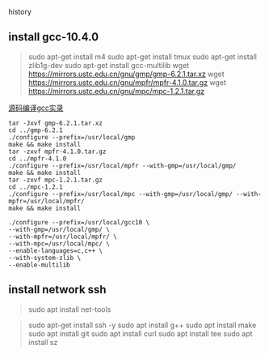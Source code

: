 history

## install gcc-10.4.0
> sudo apt-get install m4
> sudo apt-get install tmux
> sudo apt-get install zlib1g-dev
> sudo apt-get install gcc-multilib
> wget https://mirrors.ustc.edu.cn/gnu/gmp/gmp-6.2.1.tar.xz
> wget https://mirrors.ustc.edu.cn/gnu/mpfr/mpfr-4.1.0.tar.gz
> wget https://mirrors.ustc.edu.cn/gnu/mpc/mpc-1.2.1.tar.gz

[源码编译gcc实录](https://blog.csdn.net/nahancy/article/details/127490943)

```shell
tar -Jxvf gmp-6.2.1.tar.xz 
cd ../gmp-6.2.1
./configure --prefix=/usr/local/gmp
make && make install
tar -zxvf mpfr-4.1.0.tar.gz 
cd ../mpfr-4.1.0
./configure --prefix=/usr/local/mpfr --with-gmp=/usr/local/gmp/
make && make install
tar -zxvf mpc-1.2.1.tar.gz
cd ../mpc-1.2.1
./configure --prefix=/usr/local/mpc --with-gmp=/usr/local/gmp/ --with-mpfr=/usr/local/mpfr/
make && make install

./configure --prefix=/usr/local/gcc10 \
--with-gmp=/usr/local/gmp/ \
--with-mpfr=/usr/local/mpfr/ \
--with-mpc=/usr/local/mpc/ \
--enable-languages=c,c++ \
--with-system-zlib \
--enable-multilib
```


## install network ssh
> sudo apt install net-tools

> sudo apt-get install ssh -y
> sudo apt install g++
> sudo apt install make
> sudo apt install git
> sudo apt install curl
> sudo apt install tee
> sudo apt install sz
